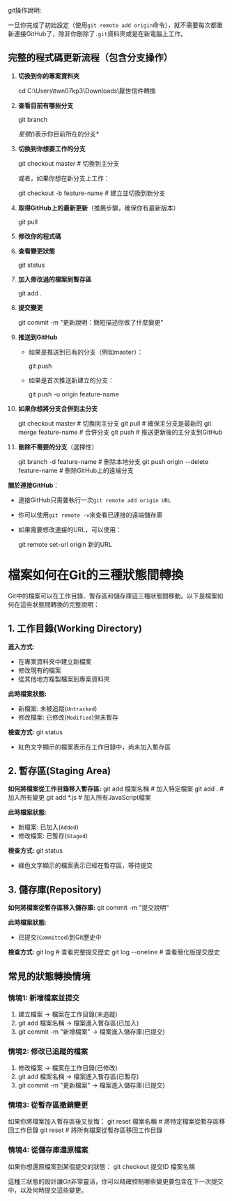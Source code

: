 git操作說明:

一旦你完成了初始設定（使用`git remote add origin`命令），就不需要每次都重新連接GitHub了，除非你刪除了`.git`資料夾或是在新電腦上工作。

## 完整的程式碼更新流程（包含分支操作）

1. **切換到你的專案資料夾**
   

   cd C:\Users\twn07kp3\Downloads\厭世信件轉換
   


2. **查看目前有哪些分支**
   

   git branch
   

   *星號(*)表示你目前所在的分支*

3. **切換到你想要工作的分支**
   

   git checkout master    # 切換到主分支
   

   或者，如果你想在新分支上工作：
   

   git checkout -b feature-name    # 建立並切換到新分支
   


4. **取得GitHub上的最新更新**（推薦步驟，確保你有最新版本）
   

   git pull
   


5. **修改你的程式碼**

6. **查看變更狀態**
   

   git status
   


7. **加入修改過的檔案到暫存區**
   

   git add .
   


8. **提交變更**
   

   git commit -m "更新說明：簡短描述你做了什麼變更"
   


9. **推送到GitHub**
   - 如果是推送到已有的分支（例如master）：
     

     git push
     

   - 如果是首次推送新建立的分支：
     

     git push -u origin feature-name
     


10. **如果你想將分支合併到主分支**
    

    git checkout master         # 切換回主分支
    git pull                    # 確保主分支是最新的
    git merge feature-name      # 合併分支
    git push                    # 推送更新後的主分支到GitHub
    


11. **刪除不需要的分支**（選擇性）
    

    git branch -d feature-name  # 刪除本地分支
    git push origin --delete feature-name  # 刪除GitHub上的遠端分支
    


**關於連接GitHub**：
- 連接GitHub只需要執行一次`git remote add origin URL`
- 你可以使用`git remote -v`來查看已連接的遠端儲存庫
- 如果需要修改連接的URL，可以使用：
  

  git remote set-url origin 新的URL
  


# 檔案如何在Git的三種狀態間轉換

Git中的檔案可以在工作目錄、暫存區和儲存庫這三種狀態間移動。以下是檔案如何在這些狀態間轉換的完整說明：

## 1. 工作目錄(Working Directory)

**進入方式:**
- 在專案資料夾中建立新檔案
- 修改現有的檔案
- 從其他地方複製檔案到專案資料夾

**此時檔案狀態:**
- 新檔案: 未被追蹤(`Untracked`)
- 修改檔案: 已修改(`Modified`)但未暫存

**檢查方式:**
git status
- 紅色文字顯示的檔案表示在工作目錄中，尚未加入暫存區

## 2. 暫存區(Staging Area)

**如何將檔案從工作目錄移入暫存區:**
git add 檔案名稱    # 加入特定檔案
git add .          # 加入所有變更
git add *.js       # 加入所有JavaScript檔案

**此時檔案狀態:**
- 新檔案: 已加入(`Added`)
- 修改檔案: 已暫存(`Staged`)

**檢查方式:**
git status
- 綠色文字顯示的檔案表示已經在暫存區，等待提交

## 3. 儲存庫(Repository)

**如何將檔案從暫存區移入儲存庫:**
git commit -m "提交說明"

**此時檔案狀態:**
- 已提交(`Committed`)到Git歷史中

**檢查方式:**
git log           # 查看完整提交歷史
git log --oneline # 查看簡化版提交歷史

## 常見的狀態轉換情境

### 情境1: 新增檔案並提交
1. 建立檔案 → 檔案在工作目錄(未追蹤)
2. git add 檔案名稱 → 檔案進入暫存區(已加入)
3. git commit -m "新增檔案" → 檔案進入儲存庫(已提交)

### 情境2: 修改已追蹤的檔案
1. 修改檔案 → 檔案在工作目錄(已修改)
2. git add 檔案名稱 → 檔案進入暫存區(已暫存)
3. git commit -m "更新檔案" → 檔案進入儲存庫(已提交)

### 情境3: 從暫存區撤銷變更
如果你將檔案加入暫存區後又反悔：
git reset 檔案名稱   # 將特定檔案從暫存區移回工作目錄
git reset           # 將所有檔案從暫存區移回工作目錄

### 情境4: 從儲存庫還原檔案
如果你想還原檔案到某個提交的狀態：
git checkout 提交ID 檔案名稱

這種三狀態的設計讓Git非常靈活，你可以精確控制哪些變更要包含在下一次提交中，以及何時提交這些變更。